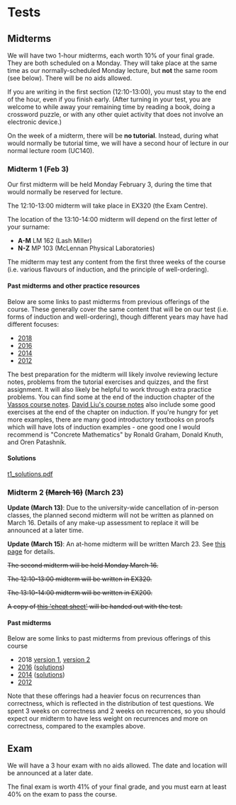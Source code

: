 # Tests

## Midterms

We will have two 1-hour midterms, each worth 10% of your final grade. They are both scheduled on a Monday. They will take place at the same time as our normally-scheduled Monday lecture, but **not** the same room (see below). There will be no aids allowed.

If you are writing in the first section (12:10-13:00), you must stay to the end of the hour, even if you finish early. (After turning in your test, you are welcome to while away your remaining time by reading a book, doing a crossword puzzle, or with any other quiet activity that does not involve an electronic device.)

On the week of a midterm, there will be **no tutorial**. Instead, during what would normally be tutorial time, we will have a second hour of lecture in our normal lecture room (UC140).

### Midterm 1 (Feb 3)

Our first midterm will be held Monday February 3, during the time that would normally be reserved for lecture.

The 12:10-13:00 midterm will take place in EX320 (the Exam Centre). 

The location of the 13:10-14:00 midterm will depend on the first letter of your surname:

* **A-M** LM 162 (Lash Miller)
* **N-Z** MP 103 (McLennan Physical Laboratories)

The midterm may test any content from the first three weeks of the course (i.e. various flavours of induction, and the principle of well-ordering).

#### Past midterms and other practice resources

Below are some links to past midterms from previous offerings of the course. These generally cover the same content that will be on our test (i.e. forms of induction and well-ordering), though different years may have had different focuses:

* [2018](https://www.teach.cs.toronto.edu/~heap/Old/236/F18/t1_v2_solution.pdf)
* [2016](https://www.teach.cs.toronto.edu/~heap/Old/236/F18/OldTests/t1a.pdf)
* [2014](http://www.cdf.toronto.edu/~heap/Old/236/F14/t1b-sol.pdf)
* [2012](http://www.cdf.toronto.edu/~heap/Old/236/F12/mt1a-sol.pdf)

The best preparation for the midterm will likely involve reviewing lecture notes, problems from the tutorial exercises and quizzes, and the first assignment. It will also likely be helpful to work through extra practice problems. You can find some at the end of the induction chapter of the [Vassos course notes](http://www.cs.toronto.edu/~vassos/b36-notes/notes.pdf). [David Liu's course notes](https://www.cs.toronto.edu/~david/courses/csc236_w14/resources/notes.pdf) also include some good exercises at the end of the chapter on induction. If you're hungry for yet more examples, there are many good introductory textbooks on proofs which will have lots of induction examples - one good one I would recommend is "Concrete Mathematics" by Ronald Graham, Donald Knuth, and Oren Patashnik.

#### Solutions

[t1_solutions.pdf](../misc/t1_solutions.pdf)

### Midterm 2 <s>(March 16)</s> (March 23)

**Update (March 13)**: Due to the university-wide cancellation of in-person classes, the planned second midterm will not be written as planned on March 16. Details of any make-up assessment to replace it will be announced at a later time.

**Update (March 15)**: An at-home midterm will be written March 23. See [this page](../last3weeks/) for details.

<s>The second midterm will be held Monday March 16.

The 12:10-13:00 midterm will be written in EX320.

The 13:10-14:00 midterm will be written in EX200.

A copy of [this 'cheat sheet'](misc/t2_cheatsheet.pdf) will be handed out with the test.</s>

#### Past midterms

Below are some links to past midterms from previous offerings of this course

* 2018 [version 1](https://www.teach.cs.toronto.edu/~heap/Old/236/F18/t2_v1_sol.pdf), [version 2](https://www.teach.cs.toronto.edu/~heap/Old/236/F18/t2_v2_sol.pdf)
* [2016](https://www.teach.cs.toronto.edu/~heap/Old/236/F18/OldTests/t2b2016.pdf) ([solutions](https://www.teach.cs.toronto.edu/~heap/Old/236/F18/OldTests/t2b2016-sol.pdf))
* [2014](https://www.teach.cs.toronto.edu/~heap/Old/236/F18/OldTests/t2b.pdf) ([solutions](https://www.teach.cs.toronto.edu/~heap/Old/236/F18/OldTests/t2b-sol.pdf))
* [2012](https://www.teach.cs.toronto.edu/~heap/Old/236/F18/OldTests/mt2a-sol.pdf)

Note that these offerings had a heavier focus on recurrences than correctness, which is reflected in the distribution of test questions. We spent 3 weeks on correctness and 2 weeks on recurrences, so you should expect our midterm to have less weight on recurrences and more on correctness, compared to the examples above.

## Exam

We will have a 3 hour exam with no aids allowed. The date and location will be announced at a later date.

The final exam is worth 41% of your final grade, and you must earn at least 40% on the exam to pass the course.
